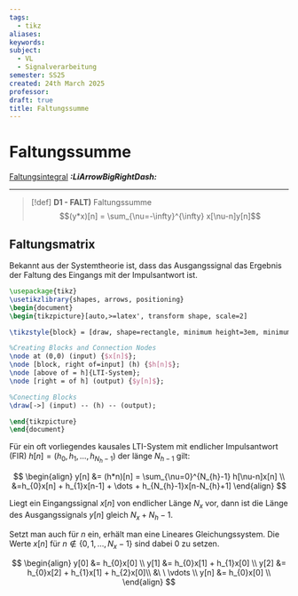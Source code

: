 ```yaml
---
tags:
  - tikz
aliases: 
keywords: 
subject:
  - VL
  - Signalverarbeitung
semester: SS25
created: 24th March 2025
professor: 
draft: true
title: Faltungssumme
---
```


# Faltungssumme

[Faltungsintegral](Faltung.md) ***:LiArrowBigRightDash:***

---

> [!def] **D1 - FALT)** Faltungssumme
> $$(y*x)[n] = \sum_{\nu=-\infty}^{\infty} x[\nu-n]y[n]$$

## Faltungsmatrix


Bekannt aus der Systemtheorie ist, dass das Ausgangssignal das Ergebnis der Faltung des Eingangs mit der Impulsantwort ist. 

$$
\mathbf{}
$$

```tikz
\usepackage{tikz}
\usetikzlibrary{shapes, arrows, positioning}
\begin{document}
\begin{tikzpicture}[auto,>=latex', transform shape, scale=2]

\tikzstyle{block} = [draw, shape=rectangle, minimum height=3em, minimum width=3em, node distance=2cm, line width=1pt]

%Creating Blocks and Connection Nodes
\node at (0,0) (input) {$x[n]$};
\node [block, right of=input] (h) {$h[n]$};
\node [above of = h]{LTI-System};
\node [right = of h] (output) {$y[n]$};

%Conecting Blocks
\draw[->] (input) -- (h) -- (output);

\end{tikzpicture}
\end{document}
```


Für ein oft vorliegendes kausales LTI-System mit endlicher Impulsantwort (FIR) $h[n] = (h_{0}, h_{1}, \dots, h_{N_{h}-1})$ der länge $N_{h-1}$ gilt:

$$
\begin{align}
y[n] &= (h*n)[n] = \sum_{\nu=0}^{N_{h}-1} h[\nu-n]x[n] \\
&=h_{0}x[n] + h_{1}x[n-1] + \dots + h_{N_{h}-1}x[n-N_{h}+1]
\end{align}
$$

Liegt ein Eingangssignal $x[n]$ von endlicher Länge $N_{x}$ vor, dann ist die Länge des Ausgangssignals $y[n]$ gleich $N_{x}+N_{h}-1$.

Setzt man auch für $n$ ein, erhält man eine Lineares Gleichungssystem. Die Werte $x[n]$ für $n \notin \{0,1,\dots,N_{x}-1\}$ sind dabei $0$ zu setzen.

$$
\begin{align}
y[0] &= h_{0}x[0] \\
y[1] &= h_{0}x[1] + h_{1}x[0] \\
y[2] &= h_{0}x[2] + h_{1}x[1] + h_{2}x[0]\\
&\ \ \vdots \\
y[n] &= h_{0}x[0] \\
\end{align}
$$